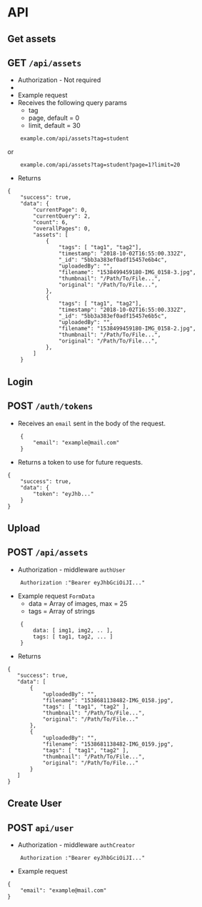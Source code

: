 # API

## Get assets

## GET `/api/assets`

- Authorization - Not required
-
- Example request
- Receives the following query params
  - tag
  - page, default = 0
  - limit, default = 30

```
    example.com/api/assets?tag=student
```

or

```
    example.com/api/assets?tag=student?page=1?limit=20
```

- Returns

```
{
    "success": true,
    "data": {
        "currentPage": 0,
        "currentQuery": 2,
        "count": 6,
        "overallPages": 0,
        "assets": [
            {
                "tags": [ "tag1", "tag2"],
                "timestamp": "2018-10-02T16:55:00.332Z",
                "_id": "5bb3a383ef0adf15457e6b4c",
                "uploadedBy": "",
                "filename": "1538499459180-IMG_0158-3.jpg",
                "thumbnail": "/Path/To/File...",
                "original": "/Path/To/File...",
            },
            {
                "tags": [ "tag1", "tag2"],
                "timestamp": "2018-10-02T16:55:00.332Z",
                "_id": "5bb3a383ef0adf15457e6b5c",
                "uploadedBy": "",
                "filename": "1538499459180-IMG_0158-2.jpg",
                "thumbnail": "/Path/To/File...",
                "original": "/Path/To/File...",
            },
        ]
    }
```

## Login

## POST `/auth/tokens`

- Receives an `email` sent in the body of the request.

```
    {
        "email": "example@mail.com"
    }
```

- Returns a token to use for future requests.

```
{
    "success": true,
    "data": {
        "token": "eyJhb..."
    }
}
```

## Upload

## POST `/api/assets`

- Authorization - middleware `authUser`

```
    Authorization :"Bearer eyJhbGciOiJI..."
```

- Example request `FormData`
  - data = Array of images, max = 25
  - tags = Array of strings

```
    {
        data: [ img1, img2, .. ],
        tags: [ tag1, tag2, ... ]
    }
```

- Returns

```
{
   "success": true,
   "data": [
       {
           "uploadedBy": "",
           "filename": "1538681138482-IMG_0158.jpg",
           "tags": [ "tag1", "tag2" ],
           "thumbnail": "/Path/To/File...",
           "original": "/Path/To/File..."
       },
       {
           "uploadedBy": "",
           "filename": "1538681138482-IMG_0159.jpg",
           "tags": [ "tag1", "tag2" ],
           "thumbnail": "/Path/To/File...",
           "original": "/Path/To/File..."
       }
   ]
}
```

## Create User

## POST `api/user`

- Authorization - middleware `authCreator`

```
    Authorization :"Bearer eyJhbGciOiJI..."
```

- Example request

```
{
    "email": "example@mail.com"
}
```
